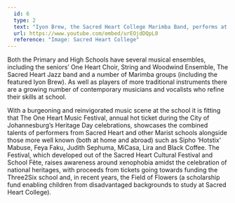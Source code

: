 ```yaml
---
  id: 6
  type: 2
  text: "Iyon Brew, the Sacred Heart College Marimba Band, performs at Sacred Heart Day, October 2016. "
  url: https://www.youtube.com/embed/urEOjdDQpL0
  reference: "Image: Sacred Heart College"
---
```

Both the Primary and High Schools have several musical ensembles, including the seniors’ One Heart Choir, String and Woodwind Ensemble, The Sacred Heart Jazz band and a number of Marimba groups (including the featured Iyon Brew). As well as players of more traditional instruments there are a growing number of contemporary musicians and vocalists who refine their skills at school. 

With a burgeoning and reinvigorated music scene at the school it is fitting that The One Heart Music Festival, annual hot ticket during the City of Johannesburg’s Heritage Day celebrations, showcases the combined talents of performers from Sacred Heart and other Marist schools alongside those more well known (both at home and abroad) such as Sipho ‘Hotstix’ Mabuse, Feya Faku, Judith Sephuma, MiCasa, Lira and Black Coffee. The Festival, which developed out of the Sacred Heart Cultural Festival and School Fête, raises awareness around xenophobia amidst the celebration of national heritages, with proceeds from tickets going towards funding the Three2Six school and, in recent years, the Field of Flowers (a scholarship fund enabling children from disadvantaged backgrounds to study at Sacred Heart College).
        